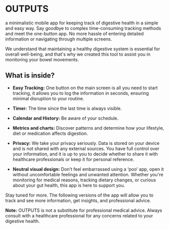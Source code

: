# OUTPUTS
a minimalistic mobile app for keeping track of digestive health in a simple and easy way. Say goodbye to complex time-consuming tracking methods and meet the one-button app. No more hassle of entering detailed information or navigating through multiple screens. 

We understand that maintaining a healthy digestive system is essential for overall well-being, and that's why we created this tool to assist you in monitoring your bowel movements. 

## What is inside?

* <b>Easy Tracking:</b> One button on the main screen is all you need to start tracking, it allows you to log the information in seconds, ensuring minimal disruption to your routine.
  
* <b>Timer:</b> The time since the last time is always visible.
  
* <b>Calendar and History:</b> Be aware of your schedule.
  
* <b>Metrics and charts:</b> Discover patterns and determine how your lifestyle, diet or medication affects digestion.
  
* <b>Privacy:</b> We take your privacy seriously. Data is stored on your device and is not shared with any external sources. You have full control over your information, and it is up to you to decide whether to share it with healthcare professionals or keep it for personal reference.
  
* <b>Neutral visual design:</b> Don’t feel embarrassed using a ‘poo’ app, open it without uncomfortable feelings and unwanted attention. 
Whether you're monitoring for medical reasons, tracking dietary changes, or curious about your gut health, this app is here to support you.

Stay tuned for more. The following versions of the app will allow you to track and see more information, get insights, and professional advice.

<b>Note:</b> OUTPUTS is not a substitute for professional medical advice. Always consult with a healthcare professional for any concerns related to your digestive health.
